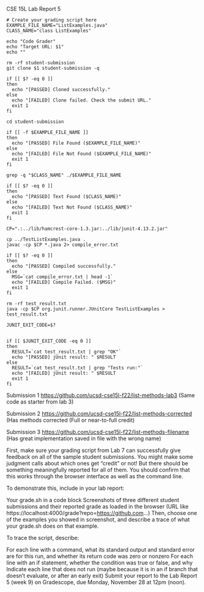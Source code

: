CSE 15L Lab Report 5

```
# Create your grading script here
EXAMPLE_FILE_NAME="ListExamples.java"
CLASS_NAME="class ListExamples"

echo "Code Grader"
echo "Target URL: $1"
echo ""

rm -rf student-submission
git clone $1 student-submission -q

if [[ $? -eq 0 ]]
then
  echo "[PASSED] Cloned successfully."
else
  echo "[FAILED] Clone failed. Check the submit URL."
  exit 1
fi

cd student-submission

if [[ -f $EXAMPLE_FILE_NAME ]]
then
  echo "[PASSED] File Found ($EXAMPLE_FILE_NAME)"
else
  echo "[FAILED] File Not Found ($EXAMPLE_FILE_NAME)"
  exit 1
fi

grep -q "$CLASS_NAME" ./$EXAMPLE_FILE_NAME

if [[ $? -eq 0 ]]
then
  echo "[PASSED] Text Found ($CLASS_NAME)"
else
  echo "[FAILED] Text Not Found ($CLASS_NAME)"
  exit 1
fi

CP=".:../lib/hamcrest-core-1.3.jar:../lib/junit-4.13.2.jar"

cp ../TestListExamples.java .
javac -cp $CP *.java 2> compile_error.txt

if [[ $? -eq 0 ]]
then
  echo "[PASSED] Compiled successfully."
else
  MSG=`cat compile_error.txt | head -1`
  echo "[FAILED] Compile Failed. ($MSG)"
  exit 1
fi

rm -rf test_result.txt
java -cp $CP org.junit.runner.JUnitCore TestListExamples > test_result.txt

JUNIT_EXIT_CODE=$?


if [[ $JUNIT_EXIT_CODE -eq 0 ]]
then
  RESULT=`cat test_result.txt | grep "OK"`
  echo "[PASSED] jUnit result: " $RESULT
else
  RESULT=`cat test_result.txt | grep "Tests run:"`
  echo "[FAILED] jUnit result: " $RESULT
  exit 1
fi
```

Submission 1
https://github.com/ucsd-cse15l-f22/list-methods-lab3
(Same code as starter from lab 3)

Submission 2
https://github.com/ucsd-cse15l-f22/list-methods-corrected
(Has methods corrected (Full or near-to-full credit)

Submission 3
https://github.com/ucsd-cse15l-f22/list-methods-filename
(Has great implementation saved in file with the wrong name)

First, make sure your grading script from Lab 7 can successfully give feedback on all of the sample student submissions. You might make some judgment calls about which ones get “credit” or not! But there should be something meaningfully reported for all of them. You should confirm that this works through the browser interface as well as the command line.

To demonstrate this, include in your lab report:

Your grade.sh in a code block
Screenshots of three different student submissions and their reported grade as loaded in the browser (URL like https://localhost:4000/grade?repo=https://github.com...)
Then, choose one of the examples you showed in screenshot, and describe a trace of what your grade.sh does on that example.

To trace the script, describe:

For each line with a command, what its standard output and standard error are for this run, and whether its return code was zero or nonzero
For each line with an if statement, whether the condition was true or false, and why
Indicate each line that does not run (maybe because it is in an if branch that doesn’t evaluate, or after an early exit)
Submit your report to the Lab Report 5 (week 9) on Gradescope, due Monday, November 28 at 12pm (noon).
